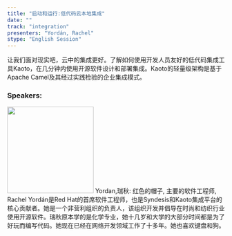 ```yaml
---
title: "启动和运行:低代码云本地集成"
date: "" 
track: "integration"
presenters: "Yordán, Rachel"
stype: "English Session"
---
```

让我们面对现实吧，云中的集成更好。了解如何使用开发人员友好的低代码集成工具Kaoto，在几分钟内使用开源软件设计和部署集成。Kaoto的轻量级架构是基于Apache Camel及其经过实践检验的企业集成模式。
 ### Speakers: 
 <img src="images/speaker/1229.png" width="200" />
 Yordan,瑞秋: 红色的帽子, 主要的软件工程师, Rachel Yordán是Red Hat的首席软件工程师，也是Syndesis和Kaoto集成平台的核心贡献者。她是一个非营利组织的负责人，该组织开发并倡导在时尚和纺织行业使用开源软件。瑞秋原本学的是化学专业，她十几岁和大学的大部分时间都是为了好玩而编写代码。她现在已经在网络开发领域工作了十多年。她也喜欢键盘和狗。
 